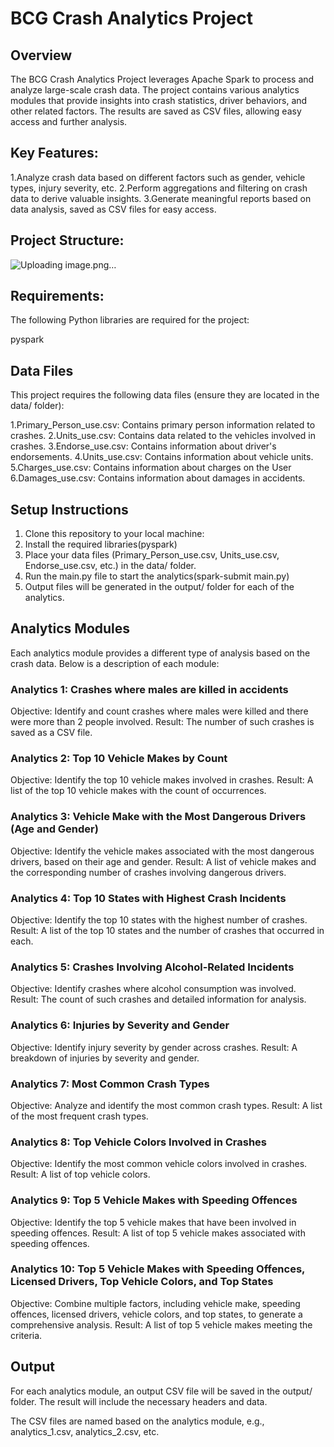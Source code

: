 # BCG Crash Analytics Project

## Overview
The BCG Crash Analytics Project leverages Apache Spark to process and analyze large-scale crash data. The project contains various analytics modules that provide insights into crash statistics, driver behaviors, and other related factors. The results are saved as CSV files, allowing easy access and further analysis.

## Key Features:
1.Analyze crash data based on different factors such as gender, vehicle types, injury severity, etc.
2.Perform aggregations and filtering on crash data to derive valuable insights.
3.Generate meaningful reports based on data analysis, saved as CSV files for easy access.

## Project Structure:

![Uploading image.png…]()




## Requirements:

The following Python libraries are required for the project:

pyspark


## Data Files

This project requires the following data files (ensure they are located in the data/ folder):

1.Primary_Person_use.csv: Contains primary person information related to crashes.
2.Units_use.csv: Contains data related to the vehicles involved in crashes.
3.Endorse_use.csv: Contains information about driver's endorsements.
4.Units_use.csv: Contains information about vehicle units.
5.Charges_use.csv: Contains information about charges on the User
6.Damages_use.csv: Contains information about damages in accidents.



## Setup Instructions
1. Clone this repository to your local machine:
2. Install the required libraries(pyspark)
3. Place your data files (Primary_Person_use.csv, Units_use.csv, Endorse_use.csv, etc.) in the data/ folder.
4. Run the main.py file to start the analytics(spark-submit main.py)
5. Output files will be generated in the output/ folder for each of the analytics.


## Analytics Modules
Each analytics module provides a different type of analysis based on the crash data. Below is a description of each module:

### Analytics 1: Crashes where males are killed in accidents

Objective: Identify and count crashes where males were killed and there were more than 2 people involved.
Result: The number of such crashes is saved as a CSV file.

### Analytics 2: Top 10 Vehicle Makes by Count

Objective: Identify the top 10 vehicle makes involved in crashes.
Result: A list of the top 10 vehicle makes with the count of occurrences.

### Analytics 3: Vehicle Make with the Most Dangerous Drivers (Age and Gender)

Objective: Identify the vehicle makes associated with the most dangerous drivers, based on their age and gender.
Result: A list of vehicle makes and the corresponding number of crashes involving dangerous drivers.

### Analytics 4: Top 10 States with Highest Crash Incidents

Objective: Identify the top 10 states with the highest number of crashes.
Result: A list of the top 10 states and the number of crashes that occurred in each.

### Analytics 5: Crashes Involving Alcohol-Related Incidents

Objective: Identify crashes where alcohol consumption was involved.
Result: The count of such crashes and detailed information for analysis.

### Analytics 6: Injuries by Severity and Gender

Objective: Identify injury severity by gender across crashes.
Result: A breakdown of injuries by severity and gender.

### Analytics 7: Most Common Crash Types

Objective: Analyze and identify the most common crash types.
Result: A list of the most frequent crash types.

### Analytics 8: Top Vehicle Colors Involved in Crashes

Objective: Identify the most common vehicle colors involved in crashes.
Result: A list of top vehicle colors.

### Analytics 9: Top 5 Vehicle Makes with Speeding Offences

Objective: Identify the top 5 vehicle makes that have been involved in speeding offences.
Result: A list of top 5 vehicle makes associated with speeding offences.

### Analytics 10: Top 5 Vehicle Makes with Speeding Offences, Licensed Drivers, Top Vehicle Colors, and Top States

Objective: Combine multiple factors, including vehicle make, speeding offences, licensed drivers, vehicle colors, and top states, to generate a comprehensive analysis.
Result: A list of top 5 vehicle makes meeting the criteria.

## Output
For each analytics module, an output CSV file will be saved in the output/ folder. The result will include the necessary headers and data.

The CSV files are named based on the analytics module, e.g., analytics_1.csv, analytics_2.csv, etc.

